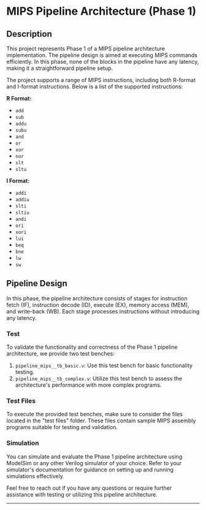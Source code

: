 # MIPS Pipeline Architecture (Phase 1)

## Description

This project represents Phase 1 of a MIPS pipeline architecture implementation. The pipeline design is aimed at executing MIPS commands efficiently. In this phase, none of the blocks in the pipeline have any latency, making it a straightforward pipeline setup.

The project supports a range of MIPS instructions, including both R-format and I-format instructions. Below is a list of the supported instructions:

**R Format:**
- `add`
- `sub`
- `addu`
- `subu`
- `and`
- `or`
- `xor`
- `nor`
- `slt`
- `sltu`

**I Format:**
- `addi`
- `addiu`
- `slti`
- `sltiu`
- `andi`
- `ori`
- `xori`
- `lui`
- `beq`
- `bne`
- `lw`
- `sw`

## Pipeline Design

In this phase, the pipeline architecture consists of stages for instruction fetch (IF), instruction decode (ID), execute (EX), memory access (MEM), and write-back (WB). Each stage processes instructions without introducing any latency.

### Test

To validate the functionality and correctness of the Phase 1 pipeline architecture, we provide two test benches:

1. `pipeline_mips__tb_basic.v`: Use this test bench for basic functionality testing.
2. `pipeline_mips__tb_complex.v`: Utilize this test bench to assess the architecture's performance with more complex programs.

### Test Files

To execute the provided test benches, make sure to consider the files located in the "test files" folder. These files contain sample MIPS assembly programs suitable for testing and validation.

### Simulation

You can simulate and evaluate the Phase 1 pipeline architecture using ModelSim or any other Verilog simulator of your choice. Refer to your simulator's documentation for guidance on setting up and running simulations effectively.

Feel free to reach out if you have any questions or require further assistance with testing or utilizing this pipeline architecture.

---
